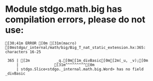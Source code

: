 # Module stdgo.math.big has compilation errors, please do not use:
```
[30;41m ERROR [0m [31m(macro) [0mstdgo/_internal/math/big/Big_T_nat_static_extension.hx:365: characters 16-25

 365 | [2m            _q.[0m[1m_divBasic[0m[2m(_u, _v);[0m
     |                [31m^^^^^^^^^[0m
     | stdgo.Slice<stdgo._internal.math.big.Word> has no field _divBasic


```

